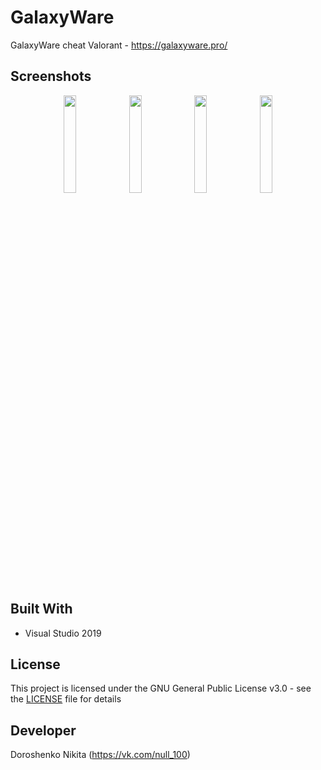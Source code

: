 # GalaxyWare
GalaxyWare cheat Valorant - https://galaxyware.pro/

## Screenshots

<p align="center">
  <img src="screenshop/1.png" width="20%">
  <img src="screenshop/2.png" width="20%">
  <img src="screenshop/3.png" width="20%">
  <img src="screenshop/4.png" width="20%">
</p>

## Built With
* Visual Studio 2019

## License
This project is licensed under the GNU General Public License v3.0 - see the [LICENSE](LICENSE) file for details

## Developer
Doroshenko Nikita (https://vk.com/null_100)
